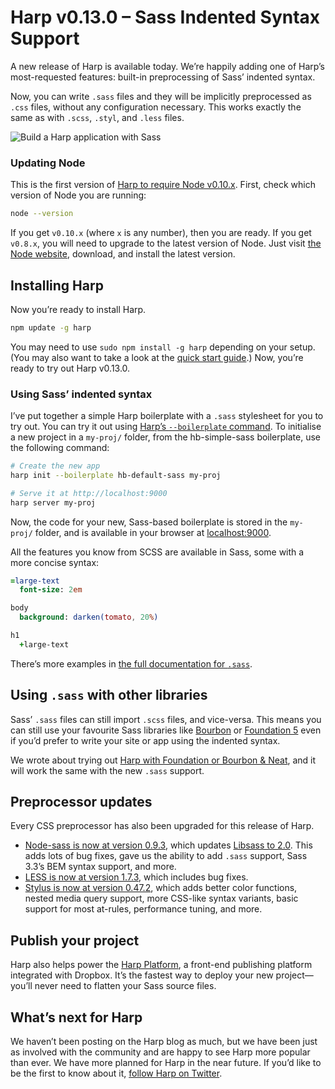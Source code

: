 # Harp v0.13.0 – Sass Indented Syntax Support

A new release of Harp is available today. We’re happily adding one of Harp’s most-requested features: built-in preprocessing of Sass’ indented syntax.

Now, you can write `.sass` files and they will be implicitly preprocessed as `.css` files, without any configuration necessary. This works exactly the same as with `.scss`, `.styl`, and `.less` files.

![Build a Harp application with Sass](images/v0-13-0-example.png)

### Updating Node

This is the first version of [Harp to require Node v0.10.x](v0-13-0-upgrading-node). First, check which version of Node you are running:

```bash
node --version
```

If you get `v0.10.x` (where `x` is any number), then you are ready. If you get `v0.8.x`, you will need to upgrade to the latest version of Node. Just visit [the Node website](https://nodejs.org), download, and install the latest version.

## Installing Harp

Now you’re ready to install Harp.

```bash
npm update -g harp
```

You may need to use `sudo npm install -g harp` depending on your setup. (You may also want to take a look at the [quick start guide](https://harp.rip/docs/quick-start).) Now, you’re ready to try out Harp v0.13.0.

### Using Sass’ indented syntax

I’ve put together a simple Harp boilerplate with a `.sass` stylesheet for you to try out. You can try it out using [Harp’s `--boilerplate` command](https://harp.rip/blog/v0-12-1-boilerplates). To initialise a new project in a `my-proj/` folder, from the hb-simple-sass boilerplate, use the following command:

```bash
# Create the new app
harp init --boilerplate hb-default-sass my-proj

# Serve it at http://localhost:9000
harp server my-proj
```

Now, the code for your new, Sass-based boilerplate is stored in the `my-proj/` folder, and is available in your browser at [localhost:9000](http://localhost:9000).

All the features you know from SCSS are available in Sass, some with a more concise syntax:

```sass
=large-text
  font-size: 2em

body
  background: darken(tomato, 20%)

h1
  +large-text
```

There’s more examples in [the full documentation for `.sass`](http://sass-lang.com/documentation/file.INDENTED_SYNTAX.html).

## Using `.sass` with other libraries

Sass’ `.sass` files can still import `.scss` files, and vice-versa. This means you can still use your favourite Sass libraries like [Bourbon](http://bourbon.io/) or [Foundation 5](http://foundation.zurb.com/) even if you’d prefer to write your site or app using the indented syntax.

We wrote about trying out [Harp with Foundation or Bourbon & Neat](https://harp.rip/blog/v0-11-0-sass-support), and it will work the same with the new `.sass` support.

## Preprocessor updates

Every CSS preprocessor has also been upgraded for this release of Harp.

* [Node-sass is now at version 0.9.3](https://github.com/andrew/node-sass/releases), which updates [Libsass to 2.0](https://github.com/sass/libsass/releases/tag/v2.0). This adds lots of bug fixes, gave us the ability to add `.sass` support, Sass 3.3’s BEM syntax support, and more.
* [LESS is now at version 1.7.3](https://github.com/less/less.js/blob/master/CHANGELOG.md#173), which includes bug fixes.
* [Stylus is now at version 0.47.2](https://github.com/LearnBoost/stylus/blob/master/History.md#0471--2014-07-02), which adds better color functions, nested media query support, more CSS-like syntax variants, basic support for most at-rules, performance tuning, and more.

## Publish your project

Harp also helps power the [Harp Platform](http://www.harp.io), a front-end publishing platform integrated with Dropbox. It’s the fastest way to deploy your new project—you’ll never need to flatten your Sass source files.

## What’s next for Harp

We haven’t been posting on the Harp blog as much, but we have been just as involved with the community and are happy to see Harp more popular than ever. We have more planned for Harp in the near future. If you’d like to be the first to know about it, [follow Harp on Twitter](https://twitter.com/harpwebserver).
